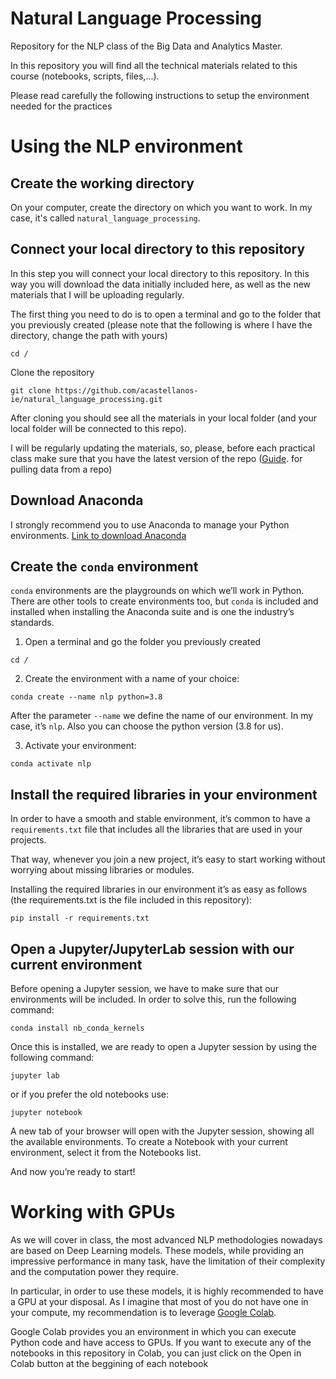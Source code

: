 # Natural Language Processing
Repository for the NLP class of the Big Data and Analytics Master. 

In this repository you will find all the technical materials related to this course (notebooks, scripts, files,...).

Please read carefully the following instructions to setup the environment needed for the practices

# Using the NLP environment

## Create the working directory

On your computer, create the directory on which you want to work. In my case, it's called `natural_language_processing`.

## Connect your local directory to this repository

In this step you will connect your local directory to this repository. In this way you will download the data initially included here, as well as the new materials that I will be uploading regularly.

The first thing you need to do is to open a terminal and go to the folder that you previously created (please note that the following is where I have the directory, change the path with yours)

```
cd /
```  
Clone the repository
```
git clone https://github.com/acastellanos-ie/natural_language_processing.git
```

After cloning you should see all the materials in your local folder (and your local folder will be connected to this repo).

I will be regularly updating the materials, so, please, before each practical class make sure that you have the latest version of the repo ([Guide](https://www.atlassian.com/git/tutorials/syncing/git-pull). for pulling data from a repo)

## Download Anaconda

I strongly recommend you to use Anaconda to manage your Python environments. [Link to download Anaconda](https://www.anaconda.com/products/individual)

## Create the `conda` environment

`conda` environments are the playgrounds on which we’ll work in Python. There are other tools to create environments too, but `conda` is included and installed when installing the
Anaconda suite and is one the industry’s standards.

1. Open a terminal and go the folder you previously created

  ```
  cd /
  ```
  
2. Create the environment with a name of your choice:

  ```
  conda create --name nlp python=3.8
  ```
  
After the parameter `--name` we define the name of our environment. In my case, it’s `nlp`. Also you can choose the python version (3.8 for us).

3. Activate your environment:

  ```
  conda activate nlp
  ```
  
## Install the required libraries in your environment

In order to have a smooth and stable environment, it’s common to have a `requirements.txt` file that includes all the libraries that are used in your projects. 

That way, whenever you join a new project, it’s easy to start working without worrying about missing libraries or modules.

Installing the required libraries in our environment it’s as easy as follows (the requirements.txt is the file included in this repository):

```
pip install -r requirements.txt
```

## Open a Jupyter/JupyterLab session with our current environment

Before opening a Jupyter session, we have to make sure that our environments will be included. In order to solve this, run the following command:

```
conda install nb_conda_kernels
```

Once this is installed, we are ready to open a Jupyter session by using the following command:

```
jupyter lab
```

or if you prefer the old notebooks use:

```
jupyter notebook
```

A new tab of your browser will open with the Jupyter session, showing all the available environments. To create a Notebook with your current environment, select it from the
Notebooks list.

And now you’re ready to start!

# Working with GPUs

As we will cover in class, the most advanced NLP methodologies nowadays are based on Deep Learning models. These models, while providing an impressive performance in many task, have the limitation of their complexity and the computation power they require.

In particular, in order to use these models, it is highly recommended to have a GPU at your disposal. As I imagine that most of you do not have one in your compute, my recommendation is to leverage [Google Colab](https://colab.research.google.com/).

Google Colab provides you an environment in which you can execute Python code and have access to GPUs. If you want to execute any of the notebooks in this repository in Colab, you can just click on the Open in Colab button at the beggining of each notebook
